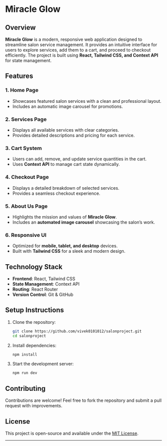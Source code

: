 # **Miracle Glow**  

## **Overview**  
**Miracle Glow** is a modern, responsive web application designed to streamline salon service management. It provides an intuitive interface for users to explore services, add them to a cart, and proceed to checkout efficiently. The project is built using **React, Tailwind CSS, and Context API** for state management.  

## **Features**  

### **1. Home Page**  
- Showcases featured salon services with a clean and professional layout.  
- Includes an automatic image carousel for promotions.  

### **2. Services Page**  
- Displays all available services with clear categories.  
- Provides detailed descriptions and pricing for each service.  

### **3. Cart System**  
- Users can add, remove, and update service quantities in the cart.  
- Uses **Context API** to manage cart state dynamically.  

### **4. Checkout Page**  
- Displays a detailed breakdown of selected services.  
- Provides a seamless checkout experience.  

### **5. About Us Page**  
- Highlights the mission and values of **Miracle Glow**.  
- Includes an **automated image carousel** showcasing the salon’s work.  

### **6. Responsive UI**  
- Optimized for **mobile, tablet, and desktop** devices.  
- Built with **Tailwind CSS** for a sleek and modern design.  

## **Technology Stack**  

- **Frontend**: React, Tailwind CSS  
- **State Management**: Context API  
- **Routing**: React Router  
- **Version Control**: Git & GitHub  

## **Setup Instructions**  

1. Clone the repository:  
   ```sh
   git clone https://github.com/vivek0101012/salonproject.git
   cd salonproject
   ```  
2. Install dependencies:  
   ```sh
   npm install
   ```  
3. Start the development server:  
   ```sh
   npm run dev
   ```  

## **Contributing**  
Contributions are welcome! Feel free to fork the repository and submit a pull request with improvements.  

## **License**  
This project is open-source and available under the [MIT License](LICENSE).  

---


